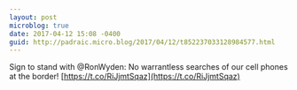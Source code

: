 ```yaml
---
layout: post
microblog: true
date: 2017-04-12 15:08 -0400
guid: http://padraic.micro.blog/2017/04/12/t852237033128984577.html
---
```

Sign to stand with @RonWyden: No warrantless searches of our cell phones at the border!  [https://t.co/RiJjmtSqaz](https://t.co/RiJjmtSqaz)
